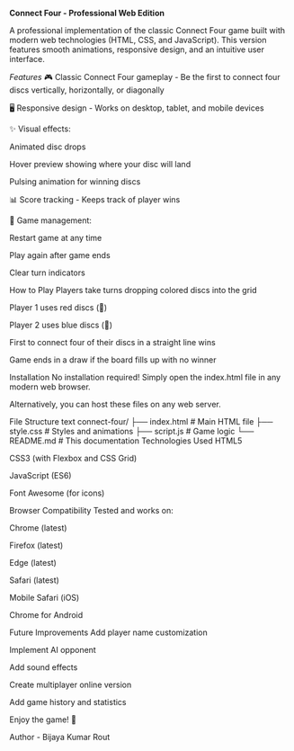 **Connect Four - Professional Web Edition**

A professional implementation of the classic Connect Four game built with modern web technologies (HTML, CSS, and JavaScript). This version features smooth animations, responsive design, and an intuitive user interface.

*Features*
🎮 Classic Connect Four gameplay - Be the first to connect four discs vertically, horizontally, or diagonally

🖥️ Responsive design - Works on desktop, tablet, and mobile devices

✨ Visual effects:

Animated disc drops

Hover preview showing where your disc will land

Pulsing animation for winning discs

📊 Score tracking - Keeps track of player wins

🔄 Game management:

Restart game at any time

Play again after game ends

Clear turn indicators

How to Play
Players take turns dropping colored discs into the grid

Player 1 uses red discs (🔴)

Player 2 uses blue discs (🔵)

First to connect four of their discs in a straight line wins

Game ends in a draw if the board fills up with no winner

Installation
No installation required! Simply open the index.html file in any modern web browser.

Alternatively, you can host these files on any web server.

File Structure
text
connect-four/
├── index.html # Main HTML file
├── style.css # Styles and animations
├── script.js # Game logic
└── README.md # This documentation
Technologies Used
HTML5

CSS3 (with Flexbox and CSS Grid)

JavaScript (ES6)

Font Awesome (for icons)

Browser Compatibility
Tested and works on:

Chrome (latest)

Firefox (latest)

Edge (latest)

Safari (latest)

Mobile Safari (iOS)

Chrome for Android

Future Improvements
Add player name customization

Implement AI opponent

Add sound effects

Create multiplayer online version

Add game history and statistics


Enjoy the game! 🎉



Author - Bijaya Kumar Rout
